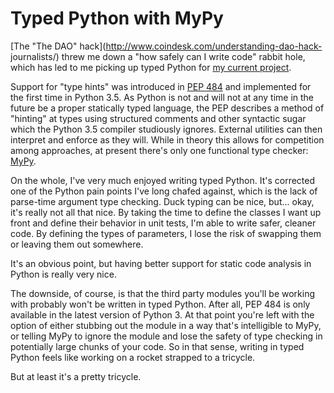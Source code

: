 # Typed Python with MyPy


[The "The DAO" hack](http://www.coindesk.com/understanding-dao-hack-
journalists/) threw me down a "how safely can I write code" rabbit hole, which
has led to me picking up typed Python for [my current project](https://cpay.us).

Support for "type hints" was introduced in [PEP
484](https://www.python.org/dev/peps/pep-0484/) and implemented for the first
time in Python 3.5. As Python is not and will not at any time in the future be a
proper statically typed language, the PEP describes a method of "hinting" at
types using structured comments and other syntactic sugar which the Python 3.5
compiler studiously ignores. External utilities can then interpret and enforce
as they will. While in theory this allows for competition among approaches, at
present there's only one functional type checker:
[MyPy](http://mypy.readthedocs.io/en/latest/).

On the whole, I've very much enjoyed writing typed Python. It's corrected one of
the Python pain points I've long chafed against, which is the lack of parse-time
argument type checking. Duck typing can be nice, but... okay, it's really not
all that nice. By taking the time to define the classes I want up front and
define their behavior in unit tests, I'm able to write safer, cleaner code. By
defining the types of parameters, I lose the risk of swapping them or leaving
them out somewhere.

It's an obvious point, but having better support for static code analysis in
Python is really very nice.

The downside, of course, is that the third party modules you'll be working with
probably won't be written in typed Python. After all, PEP 484 is only available
in the latest version of Python 3. At that point you're left with the option of
either stubbing out the module in a way that's intelligible to MyPy, or telling
MyPy to ignore the module and lose the safety of type checking in potentially
large chunks of your code. So in that sense, writing in typed Python feels like
working on a rocket strapped to a tricycle.

But at least it's a pretty tricycle.
